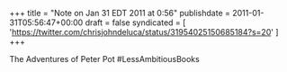 +++
title = "Note on Jan 31 EDT 2011 at 0:56"
publishdate = 2011-01-31T05:56:47+00:00
draft = false
syndicated = [ 'https://twitter.com/chrisjohndeluca/status/31954025150685184?s=20' ]
+++

The Adventures of Peter Pot #LessAmbitiousBooks
